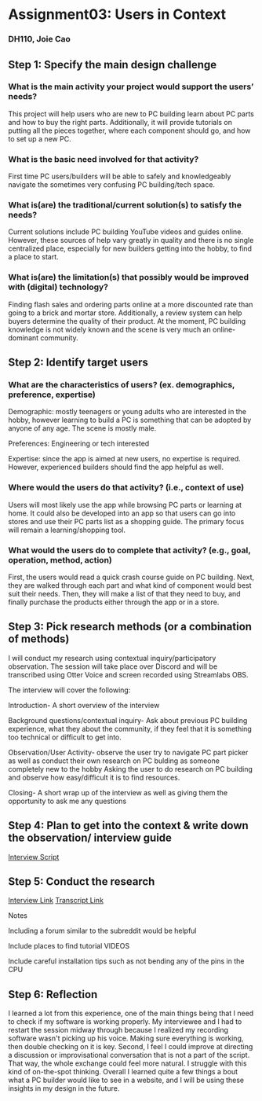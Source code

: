 # Assignment03: Users in Context 
### DH110, Joie Cao

## Step 1: Specify the main design challenge
### What is the main activity your project would support the users’ needs?
This project will help users who are new to PC building learn about PC parts and how to buy the right parts. Additionally, it will provide tutorials on putting all the pieces together, where each component should go, and how to set up a new PC. 

### What is the basic need involved for that activity? 
First time PC users/builders will be able to safely and knowledgeably navigate the sometimes very confusing PC building/tech space. 

### What is(are) the traditional/current solution(s) to satisfy the needs?
Current solutions include PC building YouTube videos and guides online. However, these sources of help vary greatly in quality and there is no single centralized place, especially for new builders getting into the hobby, to find a place to start. 

### What is(are) the limitation(s) that possibly would be improved with (digital) technology?
Finding flash sales and ordering parts online at a more discounted rate than going to a brick and mortar store. Additionally, a review system can help buyers determine the quality of their product. At the moment, PC building knowledge is not widely known and the scene is very much an online-dominant community. 

## Step 2: Identify target users
### What are the characteristics of users? (ex. demographics, preference, expertise) 
Demographic: mostly teenagers or young adults who are interested in the hobby, however learning to build a PC is something that can be adopted by anyone of any age. The scene is mostly male. 

Preferences: Engineering or tech interested

Expertise: since the app is aimed at new users, no expertise is required. However, experienced builders should find the app helpful as well. 

### Where would the users do that activity? (i.e., context of use)
Users will most likely use the app while browsing PC parts or learning at home. It could also be developed into an app so that users can go into stores and use their PC parts list as a shopping guide. The primary focus will remain a learning/shopping tool. 

### What would the users do to complete that activity? (e.g., goal, operation, method, action)
First, the users would read a quick crash course guide on PC building. Next, they are walked through each part and what kind of component would best suit their needs. Then, they will make a list of that they need to buy, and finally purchase the products either through the app or in a store. 

## Step 3: Pick research methods (or a combination of methods) 
I will conduct my research using contextual inquiry/participatory observation. The session will take place over Discord and will be transcribed using Otter Voice and screen recorded using Streamlabs OBS. 

The interview will cover the following: 

Introduction- A short overview of the interview 

Background questions/contextual inquiry- Ask about previous PC building experience, what they about the community, if they feel that it is something too technical or difficult to get into. 

Observation/User Activity- observe the user try to navigate PC part picker as well as conduct their own research on PC bulding as someone completely new to the hobby 
Asking the user to do research on PC building and observe how easy/difficult it is to find resources. 

Closing- A short wrap up of the interview as well as giving them the opportunity to ask me any questions 

## Step 4: Plan to get into the context & write down the observation/ interview guide 
[Interview Script](https://docs.google.com/document/d/1xmNEjj3Y_JK2kVyb3irpWhDprFh2awhz2SL9DJT4X0Q/edit?usp=sharing)

## Step 5: Conduct the research
[Interview Link](https://youtu.be/fmvz0wfcPm8)
[Transcript Link](https://docs.google.com/document/d/1eozhNGwwasO8S6cG7jIFJ4QoBWBI4hwF3ZWnvlgN3w0/edit?usp=sharing)

Notes

Including a forum similar to the subreddit would be helpful 

Include places to find tutorial VIDEOS

Include careful installation tips such as not bending any of the pins in the CPU 

## Step 6: Reflection
I learned a lot from this experience, one of the main things being that I need to check if my software is working properly. My interviewee and I had to restart the session midway through because I realized my recording software wasn't picking up his voice. Making sure everything is working, then double checking on it is key. Second, I feel I could improve at directing a discussion or improvisational conversation that is not a part of the script. That way, the whole exchange could feel more natural. I struggle with this kind of on-the-spot thinking. Overall I learned quite a few things a bout what a PC builder would like to see in a website, and I will be using these insights in my design in the future. 
